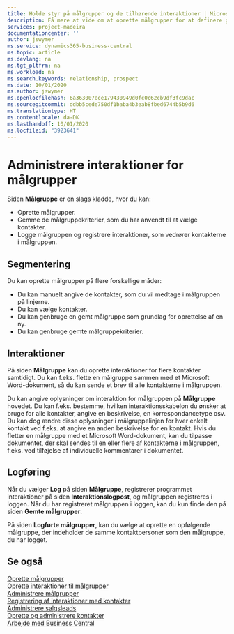 ```yaml
---
title: Holde styr på målgrupper og de tilhørende interaktioner | Microsoft Docs
description: Få mere at vide om at oprette målgrupper for at definere grupper af kontaktpersoner og angive interaktioner for målgrupper.
services: project-madeira
documentationcenter: ''
author: jswymer
ms.service: dynamics365-business-central
ms.topic: article
ms.devlang: na
ms.tgt_pltfrm: na
ms.workload: na
ms.search.keywords: relationship, prospect
ms.date: 10/01/2020
ms.author: jswymer
ms.openlocfilehash: 6a363007ece179430949d0fc0c62cb9df3fc9dac
ms.sourcegitcommit: ddbb5cede750df1baba4b3eab8fbed6744b5b9d6
ms.translationtype: HT
ms.contentlocale: da-DK
ms.lasthandoff: 10/01/2020
ms.locfileid: "3923641"
---
```

# <a name="manage-interactions-for-segments"></a>Administrere interaktioner for målgrupper
Siden **Målgruppe** er en slags kladde, hvor du kan:

* Oprette målgrupper.
* Gemme de målgruppekriterier, som du har anvendt til at vælge kontakter.
* Logge målgruppen og registrere interaktioner, som vedrører kontakterne i målgruppen.

## <a name="segmenting"></a>Segmentering
Du kan oprette målgrupper på flere forskellige måder:

* Du kan manuelt angive de kontakter, som du vil medtage i målgruppen på linjerne.
* Du kan vælge kontakter.
* Du kan genbruge en gemt målgruppe som grundlag for oprettelse af en ny.
* Du kan genbruge gemte målgruppekriterier.

## <a name="interactions"></a>Interaktioner
På siden **Målgruppe** kan du oprette interaktioner for flere kontakter samtidigt. Du kan f.eks. flette en målgruppe sammen med et Microsoft Word-dokument, så du kan sende et brev til alle kontakterne i målgruppen.

Du kan angive oplysninger om interaktion for målgruppen på **Målgruppe** hovedet. Du kan f.eks. bestemme, hvilken interaktionsskabelon du ønsker at bruge for alle kontakter, angive en beskrivelse, en korrespondancetype osv. Du kan dog ændre disse oplysninger i målgruppelinjen for hver enkelt kontakt ved f.eks. at angive en anden beskrivelse for en kontakt. Hvis du fletter en målgruppe med et Microsoft Word-dokument, kan du tilpasse dokumentet, der skal sendes til en eller flere af kontakterne i målgruppen, f.eks. ved tilføjelse af individuelle kommentarer i dokumentet.

## <a name="logging"></a>Logføring
Når du vælger **Log** på siden **Målgruppe**, registrerer programmet interaktioner på siden **Interaktionslogpost**, og målgruppen registreres i loggen. Når du har registreret målgruppen i loggen, kan du kun finde den på siden **Gemte målgrupper**.

På siden **Logførte målgrupper**, kan du vælge at oprette en opfølgende målgruppe, der indeholder de samme kontaktpersoner som den målgruppe, du har logget.

## <a name="see-also"></a>Se også
[Oprette målgrupper](marketing-how-create-segment.md)  
[Oprette interaktioner til målgrupper](marketing-how-create-interactions.md)  
[Administrere målgrupper](marketing-segments.md)  
[Registrering af interaktioner med kontakter](marketing-interactions.md)  
[Administrere salgsleads](marketing-manage-sales-opportunities.md)  
[Oprette og administrere kontakter](marketing-contacts.md)  
[Arbejde med Business Central](ui-work-product.md)
